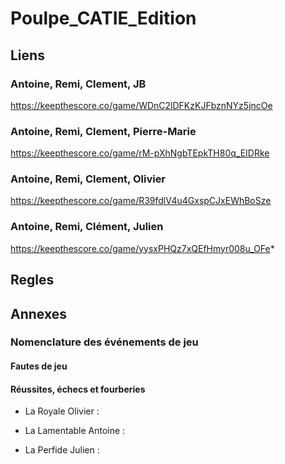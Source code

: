 # Poulpe_CATIE_Edition


## Liens 

### Antoine, Remi, Clement, JB
https://keepthescore.co/game/WDnC2lDFKzKJFbznNYz5jncOe

### Antoine, Remi, Clement, Pierre-Marie
https://keepthescore.co/game/rM-pXhNgbTEpkTH80q_EIDRke

### Antoine, Remi, Clement, Olivier
https://keepthescore.co/game/R39fdlV4u4GxspCJxEWhBoSze

### Antoine, Remi, Clément, Julien
https://keepthescore.co/game/yysxPHQz7xQEfHmyr008u_OFe*

## Regles



## Annexes 

### Nomenclature des événements de jeu

#### Fautes de jeu

#### Réussites, échecs et fourberies

- La Royale Olivier : 

- La Lamentable Antoine :

- La Perfide Julien : 


